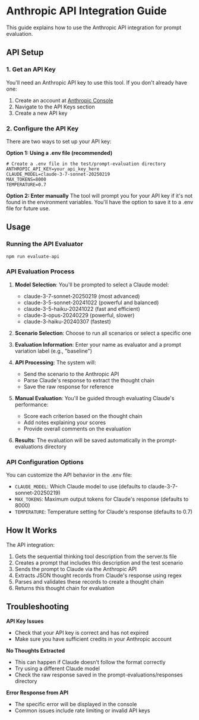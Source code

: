 # Anthropic API Integration Guide

This guide explains how to use the Anthropic API integration for prompt evaluation.

## API Setup

### 1. Get an API Key

You'll need an Anthropic API key to use this tool. If you don't already have one:

1. Create an account at [Anthropic Console](https://console.anthropic.com/)
2. Navigate to the API Keys section
3. Create a new API key

### 2. Configure the API Key

There are two ways to set up your API key:

**Option 1: Using a .env file (recommended)**
```
# Create a .env file in the test/prompt-evaluation directory
ANTHROPIC_API_KEY=your_api_key_here
CLAUDE_MODEL=claude-3-7-sonnet-20250219
MAX_TOKENS=8000
TEMPERATURE=0.7
```

**Option 2: Enter manually**
The tool will prompt you for your API key if it's not found in the environment variables. You'll have the option to save it to a .env file for future use.

## Usage

### Running the API Evaluator

```bash
npm run evaluate-api
```

### API Evaluation Process

1. **Model Selection**: You'll be prompted to select a Claude model:
   - claude-3-7-sonnet-20250219 (most advanced)
   - claude-3-5-sonnet-20241022 (powerful and balanced)
   - claude-3-5-haiku-20241022 (fast and efficient)
   - claude-3-opus-20240229 (powerful, slower)
   - claude-3-haiku-20240307 (fastest)

2. **Scenario Selection**: Choose to run all scenarios or select a specific one

3. **Evaluation Information**: Enter your name as evaluator and a prompt variation label (e.g., "baseline")

4. **API Processing**: The system will:
   - Send the scenario to the Anthropic API
   - Parse Claude's response to extract the thought chain
   - Save the raw response for reference

5. **Manual Evaluation**: You'll be guided through evaluating Claude's performance:
   - Score each criterion based on the thought chain
   - Add notes explaining your scores
   - Provide overall comments on the evaluation

6. **Results**: The evaluation will be saved automatically in the prompt-evaluations directory

### API Configuration Options

You can customize the API behavior in the .env file:

- `CLAUDE_MODEL`: Which Claude model to use (defaults to claude-3-7-sonnet-20250219)
- `MAX_TOKENS`: Maximum output tokens for Claude's response (defaults to 8000)
- `TEMPERATURE`: Temperature setting for Claude's response (defaults to 0.7)

## How It Works

The API integration:

1. Gets the sequential thinking tool description from the server.ts file
2. Creates a prompt that includes this description and the test scenario
3. Sends the prompt to Claude via the Anthropic API
4. Extracts JSON thought records from Claude's response using regex
5. Parses and validates these records to create a thought chain
6. Returns this thought chain for evaluation

## Troubleshooting

**API Key Issues**
- Check that your API key is correct and has not expired
- Make sure you have sufficient credits in your Anthropic account

**No Thoughts Extracted**
- This can happen if Claude doesn't follow the format correctly
- Try using a different Claude model
- Check the raw response saved in the prompt-evaluations/responses directory

**Error Response from API**
- The specific error will be displayed in the console
- Common issues include rate limiting or invalid API keys
